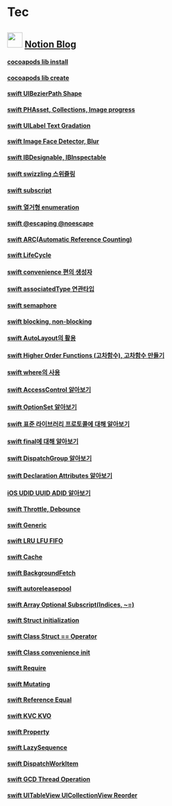 # Tec

## <a href="https://www.notion.so/pikachu987/Study-848fed3b628943bb945734c3ffe82d16"><img src="https://www.notion.so/images/favicon.ico" width="35px;"></a> [Notion Blog](https://www.notion.so/pikachu987/Study-848fed3b628943bb945734c3ffe82d16)

#### [cocoapods lib install](https://www.notion.so/pikachu987/Libaray-Install-567144882f14460aade08af59284740a)
#### [cocoapods lib create](https://www.notion.so/pikachu987/Library-Create-fb00cc6dee8342579b6e795f60f4d22b)
#### [swift UIBezierPath Shape](https://www.notion.so/pikachu987/UIBezierPath-Shape-80843bff46e5407c949d6b880518d670)
#### [swift PHAsset, Collections, Image progress](https://www.notion.so/pikachu987/PHAsset-ba2e4b2318cc4c339dc86c8aeea3c714)
#### [swift UILabel Text Gradation](https://www.notion.so/pikachu987/Text-Gradation-60f6f084fab14475bcb466cf89d83078)
#### [swift Image Face Detector, Blur](https://www.notion.so/pikachu987/Image-Face-Detector-4918efff89164e38998eefe5870f35ad)
#### [swift IBDesignable, IBInspectable](https://www.notion.so/pikachu987/IBDesignable-IBInspectable-998cedbe8eb8401b9e189247b5b60e84)
#### [swift swizzling 스위즐링](https://www.notion.so/pikachu987/Swizzling-60eb4c7af174426b88338608a072c353)
#### [swift subscript](https://www.notion.so/pikachu987/Subscript-7ef5bdddf39e412685b5204c6fd4c249)
#### [swift 열거형 enumeration](https://www.notion.so/pikachu987/Enumeration-2f28212ef645467c8027f1e0c7a00162)
#### [swift @escaping @noescape](https://www.notion.so/pikachu987/Escaping-noescaping-3df1c313224b4732842b9cdcd93c0ff5)
#### [swift ARC(Automatic Reference Counting)](https://www.notion.so/pikachu987/ARC-Automatic-Reference-Counting-826c6bf8e2a046a884c3f9a63d99788a)
#### [swift LifeCycle](https://www.notion.so/pikachu987/LifeCycle-0f28b79f7d4242c3888750445c981778)
#### [swift convenience 편의 생성자](https://www.notion.so/pikachu987/Convenience-init-e281c16562a3421aa25b2895b9a507cf)
#### [swift associatedType 연관타입](https://www.notion.so/pikachu987/AssociatedType-10a59eeab738446b942d32e54c67e8e3)
#### [swift semaphore](https://www.notion.so/pikachu987/Semaphore-1ea293681b204350b8266def1456b313)
#### [swift blocking, non-blocking](https://www.notion.so/pikachu987/Blocking-Non-blocking-887f501f067d4a06a0fab7b9495ec2bd)
#### [swift AutoLayout의 활용](https://www.notion.so/pikachu987/AutoLayout-d32daa687fd04315b11647b9c8dfb773)
#### [swift Higher Order Functions (고차함수), 고차함수 만들기](https://www.notion.so/pikachu987/Higher-Order-Functions-444f549186b4475098ba656ba441b2fb)
#### [swift where의 사용](https://www.notion.so/pikachu987/where-Keyword-ce0a005b04004241b4b21a73feb0feb9)
#### [swift AccessControl 알아보기](https://www.notion.so/pikachu987/AccessControl-dcac6d1243dd48a09815b2db748cc6e2)
#### [swift OptionSet 알아보기](https://www.notion.so/pikachu987/OptionSet-245c80c696cc47e09011c617e63c899b)
#### [swift 표준 라이브러리 프로토콜에 대해 알아보기](https://www.notion.so/pikachu987/Standard-Library-Protocol-c5e8fe314e1947c09bf0f5bd1e70ad04)
#### [swift final에 대해 알아보기](https://www.notion.so/pikachu987/final-Keyword-70067a09fcda424599323638000bf240)
#### [swift DispatchGroup 알아보기](https://www.notion.so/pikachu987/DispatchGroup-bb7970004845440e8658540080cf8c5d)
#### [swift Declaration Attributes 알아보기](https://www.notion.so/pikachu987/Declaration-Attributes-3970299595da4b85908d4354e25f625e)
#### [iOS UDID UUID ADID 알아보기](https://www.notion.so/pikachu987/UDID-UUID-ADID-463cd7fd72114d6b8ccd800809265dde)
#### [swift Throttle, Debounce](https://www.notion.so/pikachu987/Throttle-Debounce-005215de9cfc4574b49f43479c9fb46b)
#### [swift Generic](https://www.notion.so/pikachu987/Generic-3cd14ee1d4454343a223926241b8461e)
#### [swift LRU LFU FIFO](https://www.notion.so/pikachu987/LRU-LFU-FIFO-44f8be48dc8449d6b9fba53937e7119d)
#### [swift Cache](https://www.notion.so/pikachu987/Cache-af5b4c0b99e443899cd8e13ccf6c3022)
#### [swift BackgroundFetch](https://www.notion.so/pikachu987/BackgroundFetch-4625f2b52cef47f19aa85ef5dd78a229)
#### [swift autoreleasepool](https://www.notion.so/pikachu987/autoreleasepool-6881ac755a4d456f83b3296cf2533dba)
#### [swift Array Optional Subscript(Indices, ~=)](https://www.notion.so/pikachu987/Array-Optional-Subscript-Indices-0803de67fd2344168dbb484f1df426e0)
#### [swift Struct initialization](https://www.notion.so/pikachu987/Struct-initialization-0027d74f5ae94ef7a97ad91ce3163cfd)
#### [swift Class Struct == Operator](https://www.notion.so/pikachu987/Class-Struct-Operator-baaf2bfac5284461a842531fa0f7f94b)
#### [swift Class convenience init](https://www.notion.so/pikachu987/Class-convenience-init-8ddc71314e2b41a78962e1dd76ae8ccf)
#### [swift Require](https://www.notion.so/pikachu987/Require-97b54432955a426c8ac244abfde9156e)
#### [swift Mutating](https://www.notion.so/pikachu987/Struct-Mutating-47445dd12fce4ce7bb7f383f4b555882)
#### [swift Reference Equal](https://www.notion.so/pikachu987/Reference-Equal-52b059a3f3aa4470b7d6c2db56fdda12)
#### [swift KVC KVO](https://www.notion.so/pikachu987/KVC-KVO-dcc372b1ec2c4581b61ef4686de544ff)
#### [swift Property](https://www.notion.so/pikachu987/Property-efcb590486e2484c955f3f0f27dd2ea9)
#### [swift LazySequence](https://www.notion.so/pikachu987/LazySequence-a9623fb314ef4cc8a92331923c96da00)
#### [swift DispatchWorkItem](https://www.notion.so/pikachu987/DispatchWorkItem-5364275f45bc41baa28b7fdddf16fc6d)
#### [swift GCD Thread Operation](https://www.notion.so/pikachu987/GCD-Thread-Operation-0c059add813b46e4bc2ddf44baf9abda)
#### [swift UITableView UICollectionView Reorder](https://www.notion.so/pikachu987/UITableView-UICollectionView-Reorder-1d1cb24bbdd9416e944b66f00bfcc2ce)

